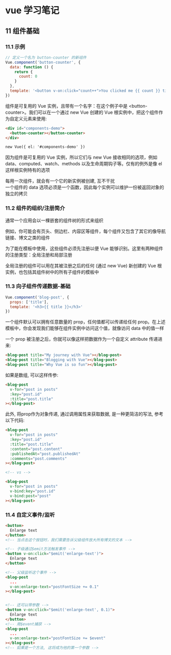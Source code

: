 
# vue 学习笔记

## 11 组件基础

### 11.1 示例

```js
// 定义一个名为 button-counter 的新组件
Vue.component('button-counter', {
  data: function () {
    return {
      count: 0
    }
  },
  template: '<button v-on:click="count++">You clicked me {{ count }} times.</button>'
})
```

组件是可复用的 Vue 实例，且带有一个名字：在这个例子中是 \<button-counter\>。我们可以在一个通过 new Vue 创建的 Vue 根实例中，把这个组件作为自定义元素来使用:

```html
<div id="components-demo">
  <button-counter></button-counter>
</div>

new Vue({ el: '#components-demo' })
```

因为组件是可复用的 Vue 实例，所以它们与 new Vue 接收相同的选项，例如 data、computed、watch、methods 以及生命周期钩子等。仅有的例外是像 el 这样根实例特有的选项

每用一次组件，就会有一个它的新实例被创建, 互不干扰  
一个组件的 data 选项必须是一个函数，因此每个实例可以维护一份被返回对象的独立的拷贝

### 11.2 组件的组织/注册简介

通常一个应用会以一棵嵌套的组件树的形式来组织  

例如，你可能会有页头、侧边栏、内容区等组件，每个组件又包含了其它的像导航链接、博文之类的组件

为了能在模板中使用，这些组件必须先注册以便 Vue 能够识别。这里有两种组件的注册类型：全局注册和局部注册

全局注册的组件可以用在其被注册之后的任何 (通过 new Vue) 新创建的 Vue 根实例，也包括其组件树中的所有子组件的模板中

### 11.3 向子组件传递数据-基础

```js
Vue.component('blog-post', {
  props: ['title'],
  template: '<h3>{{ title }}</h3>'
})
```

一个组件默认可以拥有任意数量的 prop，任何值都可以传递给任何 prop。在上述模板中，你会发现我们能够在组件实例中访问这个值，就像访问 data 中的值一样

一个 prop 被注册之后，你就可以像这样把数据作为一个自定义 attribute 传递进来:

```html
<blog-post title="My journey with Vue"></blog-post>
<blog-post title="Blogging with Vue"></blog-post>
<blog-post title="Why Vue is so fun"></blog-post>
```

如果是数组, 可以这样传参:

```html
<blog-post
  v-for="post in posts"
  :key="post.id"
  :title="post.title"
></blog-post>
```

此外, 将prop作为对象传递, 通过调用属性来获取数据, 是一种更简洁的写法, 参考以下代码:

```html
<blog-post
  v-for="post in posts"
  :key="post.id"
  :title="post.title"
  :content="post.content"
  :publishedAt="post.publishedAt"
  :comments="post.comments"
></blog-post>

<!-- vs -->

<blog-post
  v-for="post in posts"
  v-bind:key="post.id"
  v-bind:post="post"
></blog-post>
```

### 11.4 自定义事件/监听

```html
<button>
  Enlarge text
</button>
<!-- 当点击这个按钮时，我们需要告诉父级组件放大所有博文的文本 -->

<!-- 子级通过$emit方法触发事件 -->
<button v-on:click="$emit('enlarge-text')">
  Enlarge text
</button>

<!-- 父级监听这个事件 -->
<blog-post
  ...
  v-on:enlarge-text="postFontSize += 0.1"
></blog-post>


<!-- 还可以带参数 -->
<button v-on:click="$emit('enlarge-text', 0.1)">
  Enlarge text
</button>
<!-- 用$event捕获 -->
<blog-post
  ...
  v-on:enlarge-text="postFontSize += $event"
></blog-post>
<!-- 如果是一个方法, 这将成为他的第一个参数 -->
```

